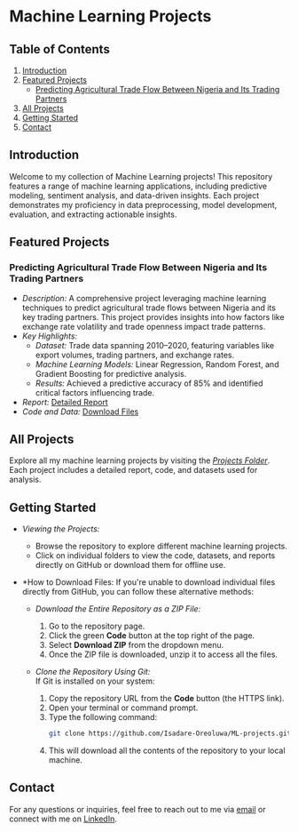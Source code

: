 # Machine Learning Projects

## Table of Contents
1. [Introduction](#introduction)  
2. [Featured Projects](#featured-projects)  
   - [Predicting Agricultural Trade Flow Between Nigeria and Its Trading Partners](#predicting-agricultural-trade-flow-between-nigeria-and-its-trading-partners)  
3. [All Projects](#all-projects)  
4. [Getting Started](#getting-started)  
5. [Contact](#contact)  

## Introduction  
Welcome to my collection of Machine Learning projects! This repository features a range of machine learning applications, including predictive modeling, sentiment analysis, and data-driven insights. Each project demonstrates my proficiency in data preprocessing, model development, evaluation, and extracting actionable insights.

## Featured Projects  

### Predicting Agricultural Trade Flow Between Nigeria and Its Trading Partners  
- *Description:* A comprehensive project leveraging machine learning techniques to predict agricultural trade flows between Nigeria and its key trading partners. This project provides insights into how factors like exchange rate volatility and trade openness impact trade patterns.  
- *Key Highlights:*  
  - *Dataset:* Trade data spanning 2010–2020, featuring variables like export volumes, trading partners, and exchange rates.  
  - *Machine Learning Models:* Linear Regression, Random Forest, and Gradient Boosting for predictive analysis.  
  - *Results:* Achieved a predictive accuracy of 85% and identified critical factors influencing trade.  
- *Report:* [Detailed Report](https://github.com/Isadare-Oreoluwa/ML-projects/blob/main/Projects/Agricultural-Trade-Flow-Analysis/Report.pdf)  
- *Code and Data:* [Download Files](https://github.com/Isadare-Oreoluwa/ML-projects/tree/ML-main/Projects/Predicting%20Agricultural%20trade%20flow%20between%20Nigeria%20and%20her%20trading%20partners/Data%20and%20Code)  

## All Projects  
Explore all my machine learning projects by visiting the *[Projects Folder](https://github.com/Isadare-Oreoluwa/ML-projects/tree/ML-main/Projects)*. Each project includes a detailed report, code, and datasets used for analysis.

## Getting Started  

- *Viewing the Projects:*  
   - Browse the repository to explore different machine learning projects.  
   - Click on individual folders to view the code, datasets, and reports directly on GitHub or download them for offline use.  

- *How to Download Files:
  If you're unable to download individual files directly from GitHub, you can follow these alternative methods:
  - *Download the Entire Repository as a ZIP File:*  
    1. Go to the repository page.  
    2. Click the green **Code** button at the top right of the page.  
    3. Select **Download ZIP** from the dropdown menu.  
    4. Once the ZIP file is downloaded, unzip it to access all the files.  

  - *Clone the Repository Using Git:*  
    If Git is installed on your system:  
    1. Copy the repository URL from the **Code** button (the HTTPS link).  
    2. Open your terminal or command prompt.  
    3. Type the following command:  
       ```bash  
       git clone https://github.com/Isadare-Oreoluwa/ML-projects.git  
       ```  
    4. This will download all the contents of the repository to your local machine.  

## Contact  

For any questions or inquiries, feel free to reach out to me via [email](mailto:isadare.ore@gmail.com) or connect with me on [LinkedIn](https://www.linkedin.com/in/oreoluwa-isadare).
